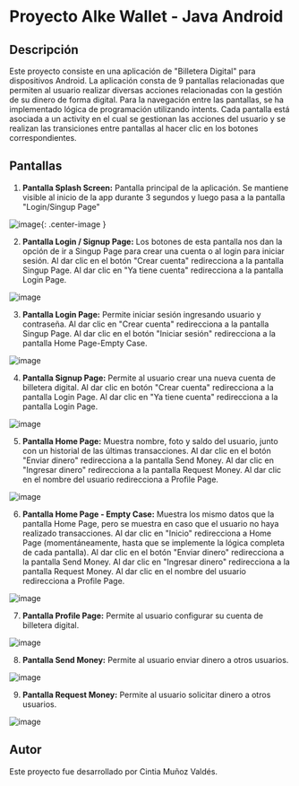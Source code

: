 # Proyecto Alke Wallet - Java Android

## Descripción
Este proyecto consiste en una aplicación de "Billetera Digital" para dispositivos Android. La aplicación consta de 9 pantallas relacionadas que permiten al usuario realizar diversas acciones relacionadas con la gestión de su dinero de forma digital. Para la navegación entre las pantallas, se ha implementado lógica de programación utilizando intents. Cada pantalla está asociada a un activity en el cual se gestionan las acciones del usuario y se realizan las transiciones entre pantallas al hacer clic en los botones correspondientes.

## Pantallas
1. **Pantalla Splash Screen:** Pantalla principal de la aplicación. Se mantiene visible al inicio de la app durante 3 segundos y luego pasa a la pantalla "Login/Singup Page"

![image](https://github.com/Cintia-MV/AlkeWalletJavaAndroid/assets/99772130/0c5e21b8-8c17-4486-9428-19f2cac24d6d){: .center-image }

2. **Pantalla Login / Signup Page:** Los botones de esta pantalla nos dan la opción de ir a Singup Page para crear una cuenta o al login para iniciar sesión. Al dar clic en el botón "Crear cuenta" redirecciona a la pantalla Singup Page. Al dar clic en "Ya tiene cuenta" redirecciona a la pantalla Login Page.

![image](https://github.com/Cintia-MV/AlkeWalletJavaAndroid/assets/99772130/a8d92101-ea84-46ea-ab87-f2323efcd4d5)

3. **Pantalla Login Page:** Permite iniciar sesión ingresando usuario y contraseña.  Al dar clic en "Crear cuenta" redirecciona a la pantalla Singup Page. Al dar clic en el botón "Iniciar sesión" redirecciona a la pantalla Home Page-Empty Case.

![image](https://github.com/Cintia-MV/AlkeWalletJavaAndroid/assets/99772130/9f2b50d3-7fd0-40c5-b67a-16520b5e2d96)

4. **Pantalla Signup Page:** Permite al usuario crear una nueva cuenta de billetera digital. Al dar clic en botón "Crear cuenta" redirecciona a la pantalla Login Page. Al dar clic en "Ya tiene cuenta" redirecciona a la pantalla Login Page.

![image](https://github.com/Cintia-MV/AlkeWalletJavaAndroid/assets/99772130/36ab3c24-cf4d-48e3-933e-aefedd150739)

5. **Pantalla Home Page:** Muestra nombre, foto y saldo del usuario, junto con un historial de las últimas transacciones. Al dar clic en el botón "Enviar dinero" redirecciona a la pantalla Send Money. Al dar clic en "Ingresar dinero" redirecciona a la pantalla Request Money. Al dar clic en el nombre del usuario redirecciona a Profile Page.

![image](https://github.com/Cintia-MV/AlkeWalletJavaAndroid/assets/99772130/8c529e24-6824-414b-a6d8-4700a4512c5f)

6. **Pantalla Home Page - Empty Case:** Muestra los mismo datos que la pantalla Home Page, pero se muestra en caso que el usuario no haya realizado transacciones. Al dar clic en "Inicio" redirecciona a Home Page (momentáneamente, hasta que se implemente la lógica completa de cada pantalla). Al dar clic en el botón "Enviar dinero" redirecciona a la pantalla Send Money. Al dar clic en "Ingresar dinero" redirecciona a la pantalla Request Money. Al dar clic en el nombre del usuario redirecciona a Profile Page.

![image](https://github.com/Cintia-MV/AlkeWalletJavaAndroid/assets/99772130/07ee3c9a-2eb9-4780-a1c2-5df5a524e61a)

7. **Pantalla Profile Page:** Permite al usuario configurar su cuenta de billetera digital. 

![image](https://github.com/Cintia-MV/AlkeWalletJavaAndroid/assets/99772130/a3ca2463-19b6-4194-84f1-1a563e549a4e)

8. **Pantalla Send Money:**  Permite al usuario enviar dinero a otros usuarios.

![image](https://github.com/Cintia-MV/AlkeWalletJavaAndroid/assets/99772130/2d1990b1-a447-4238-a96e-a72c362f8bdc)

9. **Pantalla Request Money:** Permite al usuario solicitar dinero a otros usuarios.

![image](https://github.com/Cintia-MV/AlkeWalletJavaAndroid/assets/99772130/b4e04b04-c540-4fae-a8d6-f753a6296656)

## Autor
Este proyecto fue desarrollado por Cintia Muñoz Valdés.
